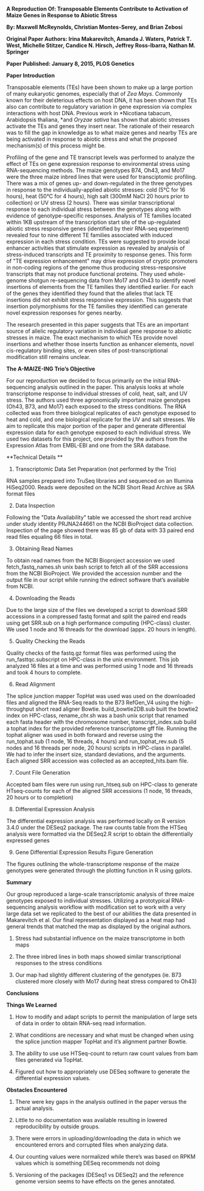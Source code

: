 **A Reproduction Of: Transposable Elements Contribute to Activation of Maize Genes in Response to Abiotic Stress**

**By: Maxwell McReynolds, Christian Montes-Serey, and Brian Zebosi**

**Original Paper Authors: Irina Makarevitch, Amanda J. Waters, Patrick T. West, Michelle Stitzer, Candice N. Hirsch, Jeffrey Ross-Ibarra, Nathan M. Springer**

**Paper Published: January 8, 2015, PLOS Genetics**

**Paper Introduction**

Transposable elements (TEs) have been shown to make up a large portion of many eukaryotic genomes, especially that of *Zea Mays*.  Commonly known for their deleterious effects on host DNA, it has been shown that TEs also can contribute to regulatory variation in gene expression via complex interactions with host DNA. Previous work in *Nicotiana tabacum, Arabidopsis thaliana, *and *Oryzae sativa* has shown that abiotic stresses activate the TEs and genes they insert near.  The rationale of their research was to fill the gap in knowledge as to what maize genes and nearby TEs are being activated in response to abiotic stress and what the proposed mechanism(s) of this process might be. 

Profiling of the gene and TE transcript levels was performed to analyze the effect of TEs on gene expression response to environmental stress using RNA-sequencing methods. The maize genotypes B74, Oh43, and Mo17 were the three maize inbred lines that were used for transciptomic profiling. There was a mix of genes up- and down-regulated in the three genotypes in response to the individually-applied abiotic stresses: cold (5°C for 16 hours), heat (50°C for 4 hours), high salt (300mM NaCl 20 hours prior to collection) or UV stress (2 hours). There was similar transcriptional response to each individual stress between the genotypes along with evidence of genotype-specific responses.  Analysis of TE families located within 1KB upstream of the transcription start site of the up-regulated abiotic stress responsive genes (identified by their RNA-seq experiment) revealed four to nine different TE families associated with induced expression in each stress condition. TEs were suggested to provide local enhancer activities that stimulate expression as revealed by analysis of stress-induced transcripts and TE proximity to response genes. This form of "TE expression enhancement" may drive expression of cryptic promoters in non-coding regions of the genome thus producing stress-responsive transcripts that may not produce functional proteins. They used whole-genome shotgun re-sequencing data from Mo17 and Oh43 to identify novel insertions of elements from the TE families they identified earlier.  For each of the genes they identified they found that the alleles that lack TE insertions did not exhibit stress responsive expression.  This suggests that insertion polymorphisms for the TE families they identified can generate novel expression responses for genes nearby. 

The research presented in this paper suggests that TEs are an important source of allelic regulatory variation in individual gene response to abiotic stresses in maize.  The exact mechanism to which TEs provide novel insertions and whether those inserts function as enhancer elements, novel cis-regulatory binding sites, or even sites of post-transcriptional modification still remains unclear.

**The A-MAIZE-ING Trio’s Objective**

For our reproduction we decided to focus primarily on the initial RNA-sequencing analysis outlined in the paper.  This analysis looks at whole transcriptome response to individual stresses of cold, heat, salt, and UV stress.  The authors used three agronomically important maize genotypes (Oh43, B73, and Mo17) each exposed to the stress conditions.  The RNA collected was from three biological replicates of each genotype exposed to heat and cold, and one biological replicate for the UV and salt stresses.  We aim to replicate this major portion of the paper and generate differential expression data for each genotype exposed to each individual stress.  We used two datasets for this project, one provided by the authors from the Expression Atlas from EMBL-EBI and one from the SRA database.  

**Technical Details **

1. Transcriptomic Data Set Preparation (not performed by the Trio)

RNA samples prepared into TruSeq libraries and sequenced on an Illumina HiSeq2000.  Reads were deposited on the NCBI Short Read Archive as SRA format files

2. Data Inspection

Following the "Data Availability" table we accessed the short read archive under study identity PRJNA244661 on the NCBI BioProject data collection.  Inspection of the page showed there was 85 gb of data with 33 paired end read files equaling 66 files in total. 

3. Obtaining Read Names

To obtain read names from the NCBI Bioproject accession we used fetch_fastq_names.sh unix bash script to fetch all of the SRR accessions from the NCBI BioProject.  We provided the accession number and the output file in our script while running the edirect software that’s available from NCBI. 

4. Downloading the Reads

Due to the large size of the files we developed a script to download SRR accessions in a compressed fastq format and split the paired end reads using get SRR.sub on a high performance computing (HPC-class) cluster.  We used 1 node and 16 threads for the download (appx. 20 hours in length).

5. Quality Checking the Reads 

Quality checks of the fastq.gz format files was performed using the run_fasttqc.subscript on HPC-class in the unix environment.  This job analyzed 16 files at a time and was performed using 1 node and 16 threads and took 4 hours to complete. 

6. Read Alignment

The splice junction mapper TopHat was used was used on the downloaded files and aligned the RNA-Seq reads to the B73 RefGen_V4 using the high-throughput short read aligner Bowtie. build_bowtie2DB.sub built the bowtie2 index on HPC-class, rename_chr.sh was a bash unix script that renamed each fasta header with the chromosome number, transcript_index.sub build a tophat index for the provided reference transcriptome gff file.  Running the tophat aligner was used in both forward and reverse using the run_tophat.sub (1 node, 16 threads, 4 hours) and run_tophat_rev.sub (5 nodes and 16 threads per node, 20 hours) scripts in HPC-class in parallel. We had to infer the insert size, standard deviations, and the arguments.  Each aligned SRR accession was collected as an accepted_hits.bam file.  

7. Count File Generation 

Accepted bam files were run using run_htseq.sub on HPC-class to generate HTseq-counts for each of the aligned SRR accessions (1 node, 16 threads, 20 hours or to completion)

8.  Differential Expression Analysis 

The differential expression analysis was performed locally on R version 3.4.0 under the DESeq2 package.  The raw counts table from the HTSeq analysis were formatted via the DESeq2.R script to obtain the differentially expressed genes

9.  Gene Differential Expression Results Figure Generation

The figures outlining the whole-transcriptome response of the maize genotypes were generated through the plotting function in R using gplots.

**Summary**

Our group reproduced a large-scale transcriptomic analysis of three maize genotypes exposed to individual stresses.  Utilizing a prototypical RNA-sequencing analysis workflow with modification set to work with a very large data set we replicated to the best of our abilities the data presented in Makarevitch et al.  Our final representation displayed as a heat map had general trends that matched the map as displayed by the original authors. 

1. Stress had substantial influence on the maize transcriptome in both maps

2. The three inbred lines in both maps showed similar transcriptional responses to the stress conditions 

3. Our map had slightly different clustering of the genotypes (ie. B73 clustered more closely with Mo17 during heat stress compared to Oh43)

**Conclusions**

**Things We Learned**

1. How to modify and adapt scripts to permit the manipulation of large sets of data in order to obtain RNA-seq read information.

2. What conditions are necessary and what must be changed when using the splice junction mapper TopHat and it’s alignment partner Bowtie.

3. The ability to use use HTSeq-count to return raw count values from bam files generated via TopHat.

4. Figured out how to appropriately use DESeq software to generate the differential expression values.

**Obstacles Encountered**

1. There were key gaps in the analysis outlined in the paper versus the actual analysis. 

2. Little to no documentation was available resulting in lowered reproducibility by outside groups.

3. There were errors in uploading/downloading the data in which we encountered errors and corrupted files when analyzing data.

4. Our counting values were normalized while there’s was based on RPKM values which is something DESeq recommends not doing

5. Versioning of the packages (DESeq1 vs DESeq2) and the reference genome version seems to have effects on the genes annotated.

